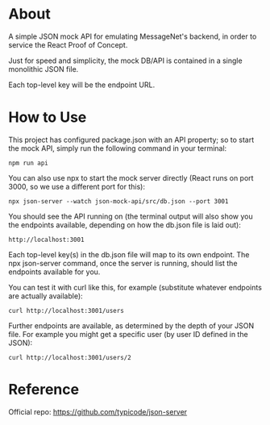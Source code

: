 # About

A simple JSON mock API for emulating MessageNet's backend, in order to service the React Proof of Concept.

Just for speed and simplicity, the mock DB/API is contained in a single monolithic JSON file.

Each top-level key will be the endpoint URL.

# How to Use

This project has configured package.json with an API property; so to start the mock API, simply run the following command in your terminal: 

```npm run api```

You can also use npx to start the mock server directly (React runs on port 3000, so we use a different port for this):

```npx json-server --watch json-mock-api/src/db.json --port 3001```

You should see the API running on (the terminal output will also show you the endpoints available, depending on how the db.json file is laid out):

```http://localhost:3001```

Each top-level key(s) in the db.json file will map to its own endpoint. The npx json-server command, once the server is running, should list the endpoints available for you.

You can test it with curl like this, for example (substitute whatever endpoints are actually available):

```curl http://localhost:3001/users```

Further endpoints are available, as determined by the depth of your JSON file. For example you might get a specific user (by user ID defined in the JSON):

```curl http://localhost:3001/users/2```

# Reference

Official repo: https://github.com/typicode/json-server